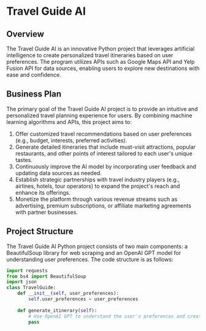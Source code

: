 
**Travel Guide AI**
=====================

Overview
--------

The Travel Guide AI is an innovative Python project that leverages artificial intelligence to create personalized travel itineraries based on user preferences. The program utilizes APIs such as Google Maps API and Yelp Fusion API for data sources, enabling users to explore new destinations with ease and confidence.

Business Plan
-------------

The primary goal of the Travel Guide AI project is to provide an intuitive and personalized travel planning experience for users. By combining machine learning algorithms and APIs, this project aims to:

1. Offer customized travel recommendations based on user preferences (e.g., budget, interests, preferred activities).
2. Generate detailed itineraries that include must-visit attractions, popular restaurants, and other points of interest tailored to each user's unique tastes.
3. Continuously improve the AI model by incorporating user feedback and updating data sources as needed.
4. Establish strategic partnerships with travel industry players (e.g., airlines, hotels, tour operators) to expand the project's reach and enhance its offerings.
5. Monetize the platform through various revenue streams such as advertising, premium subscriptions, or affiliate marketing agreements with partner businesses.

Project Structure
-----------------

The Travel Guide AI Python project consists of two main components: a BeautifulSoup library for web scraping and an OpenAI GPT model for understanding user preferences. The code structure is as follows:
```python
import requests
from bs4 import BeautifulSoup
import json
class TravelGuide:
    def __init__(self, user_preferences):
        self.user_preferences = user_preferences
        
    def generate_itinerary(self):
        # Use OpenAI GPT to understand the user's preferences and create a personalized itinerary
        pass
```
